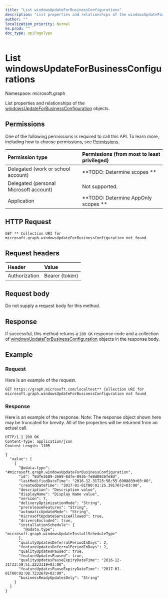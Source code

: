 ```yaml
---
title: "List windowsUpdateForBusinessConfigurations"
description: "List properties and relationships of the windowsUpdateForBusinessConfiguration objects."
author: ""
localization_priority: Normal
ms.prod: ""
doc_type: apiPageType
---
```


# List windowsUpdateForBusinessConfigurations

Namespace: microsoft.graph

List properties and relationships of the [windowsUpdateForBusinessConfiguration](../resources/windowsupdateforbusinessconfiguration.md) objects.

## Permissions
One of the following permissions is required to call this API. To learn more, including how to choose permissions, see [Permissions](/concepts/permissions-reference.md).

|Permission type|Permissions (from most to least privileged)|
|:---|:---|
|Delegated (work or school account)|**TODO: Determine scopes **|
|Delegated (personal Microsoft account)|Not supported.|
|Application|**TODO: Determine AppOnly scopes **|

## HTTP Request
<!-- {
  "blockType": "ignored"
}
-->
``` http
GET ** Collection URI for microsoft.graph.windowsUpdateForBusinessConfiguration not found
```

## Request headers
|Header|Value|
|:---|:---|
|Authorization|Bearer {token}|

## Request body
Do not supply a request body for this method.

## Response
If successful, this method returns a `200 OK` response code and a collection of [windowsUpdateForBusinessConfiguration](../resources/windowsupdateforbusinessconfiguration.md) objects in the response body.

## Example

### Request
Here is an example of the request.
<!-- {
  "blockType": "request",
  "name": "get_windowsupdateforbusinessconfiguration"
}
-->
``` http
GET https://graph.microsoft.com/localtest** Collection URI for microsoft.graph.windowsUpdateForBusinessConfiguration not found
```

### Response
Here is an example of the response. Note: The response object shown here may be truncated for brevity. All of the properties will be returned from an actual call.
<!-- {
  "blockType": "response",
  "truncated": true,
  "@odata.type": "collection(microsoft.graph.windowsupdateforbusinessconfiguration)"
}
-->
``` http
HTTP/1.1 200 OK
Content-Type: application/json
Content-Length: 1105

{
  "value": [
    {
      "@odata.type": "#microsoft.graph.windowsUpdateForBusinessConfiguration",
      "id": "8dfe3689-3689-8dfe-8936-fe8d8936fe8d",
      "lastModifiedDateTime": "2016-12-31T23:58:55.6908839+03:00",
      "createdDateTime": "2017-01-01T00:01:25.3917672+03:00",
      "description": "Description value",
      "displayName": "Display Name value",
      "version": 7,
      "deliveryOptimizationMode": "String",
      "prereleaseFeatures": "String",
      "automaticUpdateMode": "String",
      "microsoftUpdateServiceAllowed": true,
      "driversExcluded": true,
      "installationSchedule": {
        "@odata.type": "microsoft.graph.windowsUpdateInstallScheduleType"
      },
      "qualityUpdatesDeferralPeriodInDays": 2,
      "featureUpdatesDeferralPeriodInDays": 2,
      "qualityUpdatesPaused": true,
      "featureUpdatesPaused": true,
      "qualityUpdatesPauseExpiryDateTime": "2016-12-31T23:59:51.2223319+03:00",
      "featureUpdatesPauseExpiryDateTime": "2017-01-01T00:02:08.7232678+03:00",
      "businessReadyUpdatesOnly": "String"
    }
  ]
}
```

